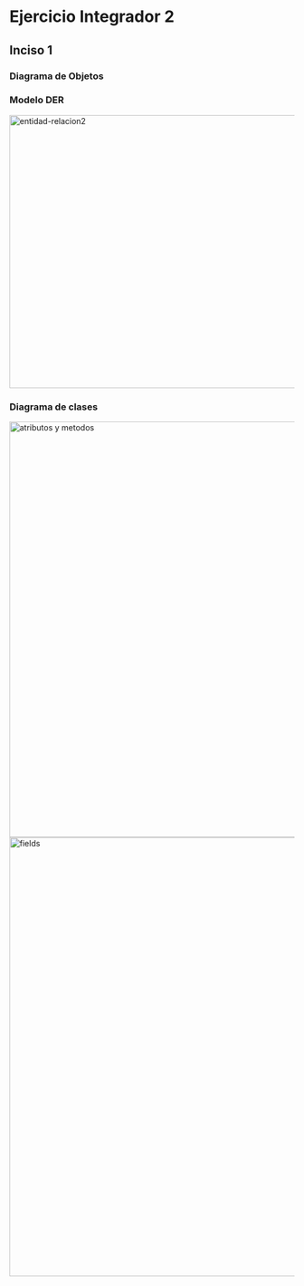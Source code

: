 <h1>Ejercicio Integrador 2</h1>
<h2> Inciso 1</h2>
<h3>Diagrama de Objetos</h3>

<h3>Modelo DER</h3>
<img width="1140" height="482" alt="entidad-relacion2" src="https://github.com/user-attachments/assets/0b8c9e80-5a6c-4071-98af-d96ef995e9d3" />

<h3>Diagrama de clases</h3>
<img width="840" height="734" alt="atributos y metodos" src="https://github.com/user-attachments/assets/ccf8d09c-716f-489b-9880-925b63ef4641" />

<img width="856" height="775" alt="fields" src="https://github.com/user-attachments/assets/dc4383ff-b518-43fb-a6b0-8d0c91dc1332" />





